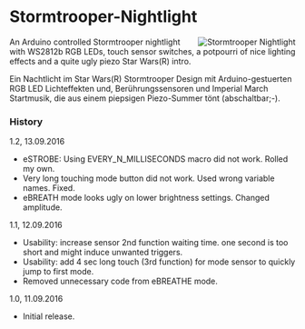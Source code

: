# Stormtrooper-Nightlight
<a href="http://zeropage.io/"><img alt="Stormtrooper Nightlight" align="right" src="http://zeropage.io/wp-content/uploads/github-nightlight-small.gif" /></a>
An Arduino controlled Stormtrooper nightlight with WS2812b RGB LEDs, touch sensor switches, a potpourri of nice lighting effects and a quite ugly piezo Star Wars(R) intro.

Ein Nachtlicht im Star Wars(R) Stormtrooper Design mit Arduino-gestuerten RGB LED Lichteffekten und, Berührungssensoren und Imperial March Startmusik, die aus einem
piepsigen Piezo-Summer tönt (abschaltbar;-).

### History
1.2, 13.09.2016
  - eSTROBE: Using EVERY_N_MILLISECONDS macro did not work. Rolled my own.
  - Very long touching mode button did not work. Used wrong variable names. Fixed.
  - eBREATH mode looks ugly on lower brightness settings. Changed amplitude.

1.1, 12.09.2016
- Usability: increase sensor 2nd function waiting time. one second is too short and might induce unwanted triggers.
- Usability: add 4 sec long touch (3rd function) for mode sensor to quickly jump to first mode.
- Removed unnecessary code from eBREATHE mode.

1.0, 11.09.2016
- Initial release.
